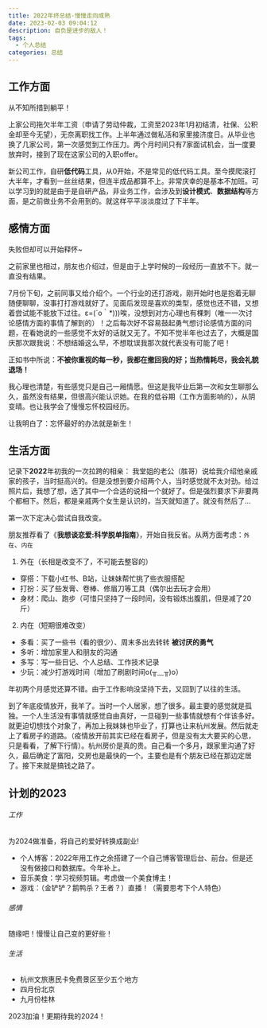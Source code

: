 ```yaml
---
title: 2022年终总结-慢慢走向成熟
date: 2023-02-03 09:04:12
description: 自负是进步的敌人！
tags:
  - 个人总结
categories: 总结
---
```


## 工作方面

从不知所措到躺平！

上家公司拖欠半年工资（申请了劳动仲裁，工资至2023年1月初结清，社保、公积金却至今无望），无奈离职找工作。上半年通过做私活和家里接济度日。从毕业也换了几家公司，第一次感觉到工作压力。两个月时间只有7家面试机会，当一度要放弃时，接到了现在这家公司的入职offer。

新公司工作，自研**低代码**工具，从0开始，不是常见的低代码工具。至今摸爬滚打大半年，才看到一丝丝结果，但连半成品都算不上。非常庆幸的是基本不加班。可以学习到的就是由于是自研产品，非业务工作，会涉及到**设计模式**、**数据结构**等方面，是之前做业务不会用到的。就这样平平淡淡度过了下半年。

## 感情方面

失败但却可以开始释怀~

之前家里也相过，朋友也介绍过，但是由于上学时候的一段经历一直放不下。就一直没有结果。

7月份下旬，之前同事又给介绍个。一个行业的还打游戏，刚开始时也是抱着无聊随便聊聊，没事打打游戏就好了。见面后发现是喜欢的类型，感觉也还不错，又想着尝试能不能放下过往。ε=(´ο｀*)))唉，没想到对方心理也有棵刺（唯一一次讨论感情方面的事情了解到的）！之后每次好不容易鼓起勇气想讨论感情方面的问题，在看她说的一些感觉不太好的话就又无了。不知不觉半年也过去了，大概是国庆那次跟我说：不想结婚这么早，不想耽误我那次就代表没有可能了吧！

正如书中所说：**不被你重视的每一秒，我都在撤回我的好；当热情耗尽，我会礼貌退场！**

我心理也清楚，有些感觉只是自己一厢情愿。但这是我毕业后第一次和女生聊那么久，虽然没有结果，但很高兴能认识她。在我的低谷期（工作方面影响的），从阴变晴。也让我学会了慢慢忘怀校园经历。

让我明白了：忘怀最好的办法就是新生！

## 生活方面

记录下**2022**年初我的一次拉跨的相亲：
我堂姐的老公（胜哥）说给我介绍他亲戚家的孩子，当时挺高兴的。但是没想到要介绍两个人，当时感觉就不太对劲。给过照片后，我想了想，选了其中一个合适的说相一个就好了。但是强烈要求下非要两个都相下。然后，都是亲戚两个女生是认识的，当天就知道了。就没有然后了...

第一次下定决心尝试自我改变。

朋友推荐看了《**我想谈恋爱:科学脱单指南**》，开始自我反省。从两方面考虑：`外在`、`内在`

1. 外在（长相是改变不了，不可能去整容的）
  - 穿搭：下载小红书、B站，让妹妹帮忙挑了些衣服搭配
  - 打扮：买了些发膏、卷棒、修眉刀等工具（偶尔出去玩才会用）
  - 身材：爬山、跑步（可惜只坚持了一段时间，没有锻炼出腹肌，但是减了20斤）

2. 内在（短期很难改变）
  - 多看：买了一些书（看的很少）、周末多出去转转 **被讨厌的勇气**
  - 多听：增加家里人和朋友的沟通
  - 多写：写一些日记、个人总结、工作技术记录
  - 少玩：减少打游戏时间（增加了刷剧时间o(╥﹏╥)o）

年初两个月感觉还算不错。由于工作影响没坚持下去，又回到了以往的生活。

到了年底疫情放开，我羊了。当时一个人居家，想了很多。最主要的感觉就是孤独。一个人生活没有事情就感觉自由真好，一旦碰到一些事情就想有个伴该多好。就更迫切想找个对象了，再加上我妹妹也毕业了，打算也让来杭州发展。然后就走上了看房子的道路。（疫情放开前其实已经在看房子，但是没有太大要买的心思，只是看看，了解下行情）。杭州房价是真的贵。自己看一个多月，跟家里沟通了好久，最后确定了富阳，交房也是最快的一个。主要也是有个朋友已经在那边定居了。接下来就是搞钱之路了。


## 计划的2023

###### 工作
为2024做准备，将自己的爱好转换成副业!
- 个人博客：2022年用工作之余搭建了一个自己博客管理后台、前台。但是还没有做接口和数据库。今年补上。
- 音乐美食：学习视频剪辑。考虑做一个美食博主！
- 游戏：（金铲铲？鹅鸭杀？王者？）直播！（需要思考下个人特色）

###### 感情
随缘吧！慢慢让自己变的更好些！

###### 生活
- 杭州文旅惠民卡免费景区至少五个地方
- 四月份北京
- 九月份桂林

2023加油！更期待我的2024！